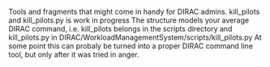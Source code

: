 Tools and fragments that might come in handy for DIRAC admins.
kill_pilots and kill_pilots.py is work in progress
The structure models your average DIRAC command, i.e. kill_pilots belongs in the scripts directory 
and kill_pilots.py in DIRAC/WorkloadManagementSystem/scripts/kill_pilots.py
At some point this can probaly be turned into a proper DIRAC command line tool, but 
only after it was tried in anger.
 